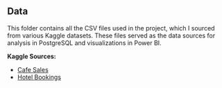 ## Data

This folder contains all the CSV files used in the project, which I sourced from various Kaggle datasets. These files served as the data sources for analysis in PostgreSQL and visualizations in Power BI.

**Kaggle Sources:**
- [Cafe Sales](https://www.kaggle.com/datasets/ahmedmohamed2003/cafe-sales-dirty-data-for-cleaning-training)  
- [Hotel Bookings](https://www.kaggle.com/datasets/moro146/hotel-bookings)

